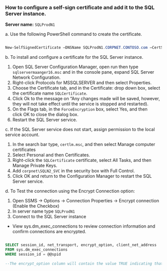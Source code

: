 ### How to configure a self-sign certificate and add it to the SQL Server instance.

**Server name:** `SQLProdN1`

a. Use the following PowerShell command to create the certificate. 
```powershell

New-SelfSignedCertificate –DNSName SQLProdN1.CORPNET.CONTOSO.com –CertStoreLocation Cert:\LocalMachine\My –FriendlyName SQLcertificate –KeySpec KeyExchange

```
b. To install and configure a certificate for the SQL Server instance.

1. Open SQL Server Configuration Manager, open run then type `sqlservermaanger16.msc` and in the console pane, expand SQL Server Network Configuration.
2. Right-click Protocols for MSSQLSERVER and then select Properties.
3. Choose the Certificate tab, and in the Certificate: drop down box, select the certificate name `SQLCertificate`.
4. Click Ok to the message on “Any changes made will be saved, however, they will not take effect until the service is stopped and restarted).
5. On the Flags tab, in the `ForceEncryption` box, select Yes, and then click OK to close the dialog box.
6. Restart the SQL Server service.

c. If the SQL Server service does not start, assign permission to the local service account.
1. In the search bar type, `certlm.msc`, and then select Manage computer certificates
2. Select Personal and then Certificates. 
3. Right-click the `SQLCertificate` certificate, select All Tasks, and then Manage Private Keys.
4. Add `corpnet\SQLN2_SVC` in the security box with Full Control.
5. Click OK and return to the Configuration Manager to restart the SQL Server service.

d. To Test the connection using the Encrypt Connection option:

1. Open SSMS -> Options -> Connection Properties -> Encrypt connection (Enable the Checkbox)
2. In server name type `SQLProdN1`
3. Connect to the SQL Server instance

- View sys.dm_exec_connections to review connection information and confirm connections are encrypted.
```SQL

SELECT session_id, net_transport, encrypt_option, client_net_address
FROM sys.dm_exec_connections
WHERE session_id = @@spid
 
--The encrypt_option column will contain the value TRUE indicating that the connections are encrypted.
````

